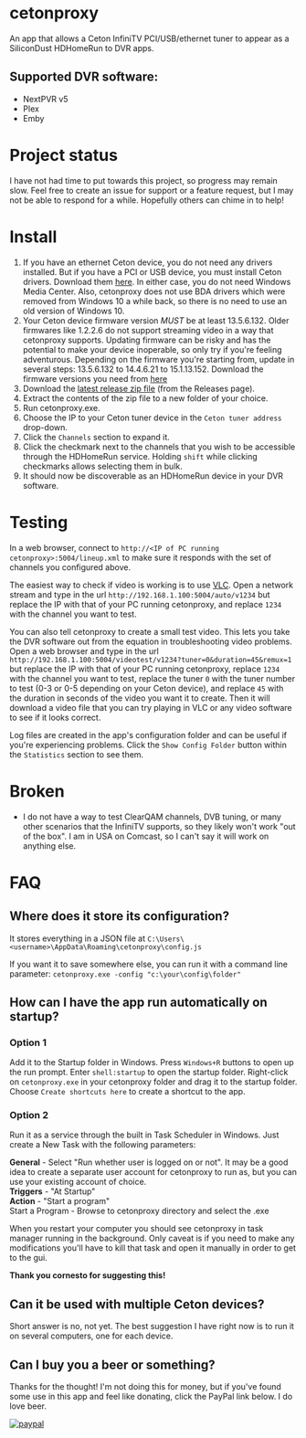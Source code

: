# cetonproxy
An app that allows a Ceton InfiniTV PCI/USB/ethernet tuner to appear as a SiliconDust HDHomeRun to DVR apps.

## Supported DVR software:
- NextPVR v5
- Plex
- Emby

# Project status

I have not had time to put towards this project, so progress may remain slow.  Feel free to create an issue for support or a feature request, but I may not be able to respond for a while.  Hopefully others can chime in to help!

# Install

1. If you have an ethernet Ceton device, you do not need any drivers installed.  But if you have a PCI or USB device, you must install Ceton drivers.  Download them [here](http://seanmauch.com/ceton-infinitv-drivers/).  In either case, you do not need Windows Media Center.  Also, cetonproxy does not use BDA drivers which were removed from Windows 10 a while back, so there is no need to use an old version of Windows 10.
2. Your Ceton device firmware version *MUST* be at least 13.5.6.132.  Older firmwares like 1.2.2.6 do not support streaming video in a way that cetonproxy supports.  Updating firmware can be risky and has the potential to make your device inoperable, so only try if you're feeling adventurous.  Depending on the firmware you're starting from, update in several steps: 13.5.6.132 to 14.4.6.21 to 15.1.13.152.  Download the firmware versions you need from [here](https://drive.google.com/drive/folders/1TOsMOWsUth0VwiZc0nfGG7at5OjdCuqj?usp=sharing)
3. Download the [latest release zip file](https://github.com/craigmox/cetonproxy/releases/latest/download/cetonproxy.zip) (from the Releases page).
4. Extract the contents of the zip file to a new folder of your choice.
5. Run cetonproxy.exe.
6. Choose the IP to your Ceton tuner device in the `Ceton tuner address` drop-down.
7. Click the `Channels` section to expand it.
8. Click the checkmark next to the channels that you wish to be accessible through the HDHomeRun service.  Holding `shift` while clicking checkmarks allows selecting them in bulk.
9. It should now be discoverable as an HDHomeRun device in your DVR software.  

# Testing
In a web browser, connect to `http://<IP of PC running cetonproxy>:5004/lineup.xml` to make sure it responds with the set of channels you configured above.  

The easiest way to check if video is working is to use [VLC](https://www.videolan.org/index.html).  Open a network stream and type in the url `http://192.168.1.100:5004/auto/v1234` but replace the IP with that of your PC running cetonproxy, and replace `1234` with the channel you want to test.

You can also tell cetonproxy to create a small test video.  This lets you take the DVR software out from the equation in troubleshooting video problems.  Open a web browser and type in the url `http://192.168.1.100:5004/videotest/v1234?tuner=0&duration=45&remux=1` but replace the IP with that of your PC running cetonproxy, replace `1234` with the channel you want to test, replace the tuner `0` with the tuner number to test (0-3 or 0-5 depending on your Ceton device), and replace `45` with the duration in seconds of the video you want it to create.  Then it will download a video file that you can try playing in VLC or any video software to see if it looks correct.  

Log files are created in the app's configuration folder and can be useful if you're experiencing problems.  Click the `Show Config Folder` button within the `Statistics` section to see them.

# Broken
- I do not have a way to test ClearQAM channels, DVB tuning, or many other scenarios that the InfiniTV supports, so they likely won't work "out of the box".  I am in USA on Comcast, so I can't say it will work on anything else.

# FAQ

## Where does it store its configuration?

It stores everything in a JSON file at `C:\Users\<username>\AppData\Roaming\cetonproxy\config.js`

If you want it to save somewhere else, you can run it with a command line parameter: `cetonproxy.exe -config "c:\your\config\folder"`

## How can I have the app run automatically on startup?

### Option 1
Add it to the Startup folder in Windows.  Press `Windows+R` buttons to open up the run prompt.  Enter `shell:startup` to open the startup folder.  Right-click on `cetonproxy.exe` in your cetonproxy folder and drag it to the startup folder.  Choose `Create shortcuts here` to create a shortcut to the app.

### Option 2
Run it as a service through the built in Task Scheduler in Windows.  Just create a New Task with the following parameters:

**General** - Select "Run whether user is logged on or not".  It may be a good idea to create a separate user account for cetonproxy to run as, but you can use your existing account of choice.  
**Triggers** - "At Startup"  
**Action** - "Start a program"  
Start a Program - Browse to cetonproxy directory and select the .exe

When you restart your computer you should see cetonproxy in task manager running in the background.  Only caveat is if you need to make any modifications you'll have to kill that task and open it manually in order to get to the gui. 

**Thank you cornesto for suggesting this!**

## Can it be used with multiple Ceton devices?

Short answer is no, not yet.  The best suggestion I have right now is to run it on several computers, one for each device. 

## Can I buy you a beer or something?

Thanks for the thought!  I'm not doing this for money, but if you've found some use in this app and feel like donating, click the PayPal link below.  I do love beer.  

[![paypal](https://www.paypalobjects.com/en_US/i/btn/btn_donateCC_LG.gif)](https://www.paypal.com/cgi-bin/webscr?cmd=_s-xclick&hosted_button_id=ZM37NT2WKC8TY)
